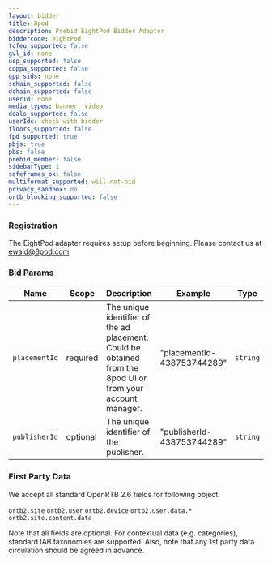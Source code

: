 ```yaml
---
layout: bidder
title: 8pod
description: Prebid EightPod Bidder Adaptor
biddercode: eightPod
tcfeu_supported: false
gvl_id: none
usp_supported: false
coppa_supported: false
gpp_sids: none
schain_supported: false
dchain_supported: false
userId: none
media_types: banner, video
deals_supported: false
userIds: check with bidder
floors_supported: false
fpd_supported: true
pbjs: true
pbs: false
prebid_member: false
sidebarType: 1
safeframes_ok: false
multiformat_supported: will-not-bid
privacy_sandbox: no
ortb_blocking_supported: false
---
```


### Registration

The EightPod adapter requires setup before beginning. Please contact us at <ewald@8pod.com>

### Bid Params

| Name          | Scope    | Description                                                                                                 | Example                    | Type     |
|---------------|----------|-------------------------------------------------------------------------------------------------------------|----------------------------|----------|
| `placementId` | required | The unique identifier of the ad placement. Could be obtained from the 8pod UI or from your account manager. | "placementId-438753744289" | `string` |
| `publisherId` | optional | The unique identifier of the publisher.                                                                     | "publisherId-438753744289" | `string` |

### First Party Data

We accept all standard OpenRTB 2.6 fields for following object:

`ortb2.site`
`ortb2.user`
`ortb2.device`
`ortb2.user.data.*`
`ortb2.site.content.data`

Note that all fields are optional. For contextual data (e.g. categories), standard IAB taxonomies are supported.
Also, note that any 1st party data circulation should be agreed in advance.
